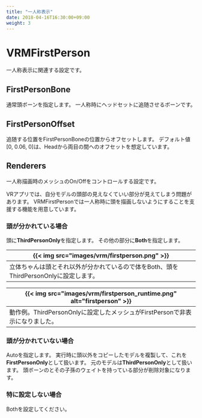 ```yaml
---
title: "一人称表示"
date: 2018-04-16T16:30:00+09:00
weight: 3
---
```


# VRMFirstPerson

一人称表示に関連する設定です。


## FirstPersonBone
通常頭ボーンを指定します。
一人称時にヘッドセットに追随させるボーンです。

## FirstPersonOffset
追随する位置をFirstPersonBoneの位置からオフセットします。
デフォルト値[0, 0.06, 0]は、Headから両目の間へのオフセットを想定しています。

## Renderers
一人称描画時のメッシュのOn/Offをコントロールする設定です。

VRアプリでは、自分モデルの頭部の見えなくていい部分が見えてしまう問題があります。
VRMFirstPersonでは一人称時に頭を描画しないようにすることを支援する機能を用意しています。

### 頭が分かれている場合

頭に**ThirdPersonOnly**を指定します。
その他の部分に**Both**を指定します。

|{{< img src="images/vrm/firstperson.png" >}}|
|-----|
|立体ちゃんは頭とそれ以外が分かれているので体をBoth、頭をThirdPersonOnlyに設定します。|

|{{< img src="images/vrm/firstperson_runtime.png" alt="firstperson" >}}|
|-----|
|動作例。ThirdPersonOnlyに設定したメッシュがFirstPersonで非表示になりました。|

### 頭が分かれていない場合

Autoを指定します。
実行時に頭以外をコピーしたモデルを複製して、これを**FirstPersonOnly**として扱います。
元のモデルは**ThirdPersonOnly**として扱います。
頭ボーンのとその子孫のウェイトを持っている部分が削除対象になります。

### 特に設定しない場合

Bothを設定してください。
